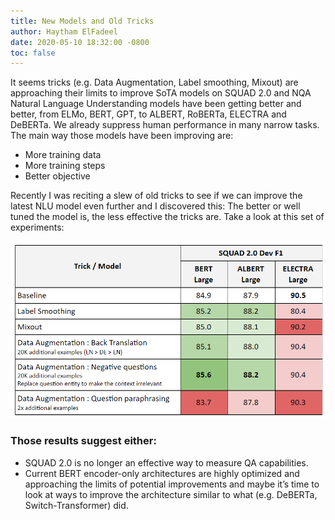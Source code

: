 ```yaml
---
title: New Models and Old Tricks
author: Haytham ElFadeel
date: 2020-05-10 18:32:00 -0800
toc: false
---
```


It seems tricks (e.g. Data Augmentation, Label smoothing, Mixout) are approaching their limits to improve SoTA models on SQUAD 2.0 and NQA
Natural Language Understanding models have been getting better and better, from ELMo, BERT, GPT, to ALBERT, RoBERTa, ELECTRA and DeBERTa. We already suppress human performance in many narrow tasks. The main way those models have been improving are:
- More training data
- More training steps
- Better objective

Recently I was reciting a slew of old tricks to see if we can improve the latest NLU model even further and I discovered this: The better or well tuned the model is, the less effective the tricks are. Take a look at this set of experiments:


![desktopview](/assets/img/blog/old_tricks_1.png)

### Those results suggest either:
- SQUAD 2.0 is no longer an effective way to measure QA capabilities.
- Current BERT encoder-only architectures are highly optimized and approaching the limits of potential improvements and maybe it’s time to look at ways to improve the architecture similar to what (e.g. DeBERTa, Switch-Transformer) did.

